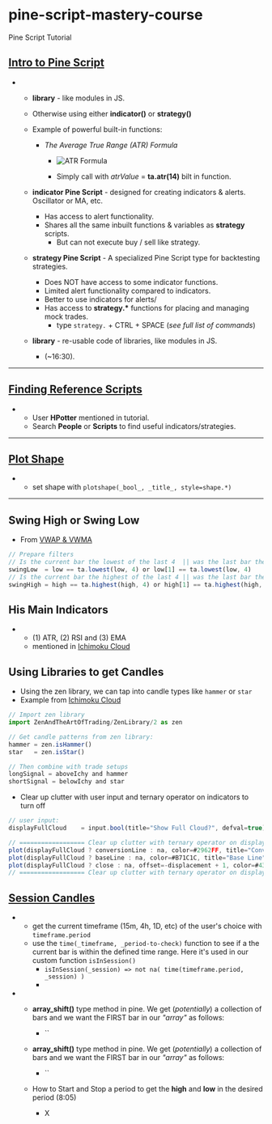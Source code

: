 # pine-script-mastery-course

Pine Script Tutorial

## [Intro to Pine Script](https://courses.theartoftrading.com/courses/take/pine-script-mastery/lessons/29525739-intro-to-pine-script)

- - **library** - like modules in JS.
  - Otherwise using either **indicator()** or **strategy()**
  - Example of powerful built-in functions:

    - _The Average True Range (ATR) Formula_

      - ![ATR Formula](https://i.imgur.com/cHR4tZ6.png)

      - Simply call with _atrValue_ = **ta.atr(14)** bilt in function.

  - **indicator Pine Script** - designed for creating indicators & alerts. Oscillator or MA, etc.

    - Has access to alert functionality.
    - Shares all the same inbuilt functions & variables as **strategy** scripts.
      - But can not execute buy / sell like strategy.

  - **strategy Pine Script** - A specialized Pine Script type for backtesting strategies.

    - Does NOT have access to some indicator functions.
    - Limited alert functionality compared to indicators.
    - Better to use indicators for alerts/
    - Has access to **strategy.\*** functions for placing and managing mock trades.
      - type `strategy.` + CTRL + SPACE (_see full list of commands_)

  - **library** - re-usable code of libraries, like modules in JS.
    - (~16:30).

---

## [Finding Reference Scripts](https://courses.theartoftrading.com/courses/take/pine-script-mastery/lessons/29550971-finding-reference-scripts)

- - User **HPotter** mentioned in tutorial.
  - Search **People** or **Scripts** to find useful indicators/strategies.

---

## [Plot Shape](https://courses.theartoftrading.com/courses/take/pine-script-mastery/lessons/29554564-plot-shape)

- - set shape with `plotshape(_bool_, _title_, style=shape.*)`

---

## Swing High or Swing Low

- From [VWAP & VWMA](https://courses.theartoftrading.com/courses/take/pine-script-mastery/lessons/29955382-vwap-vwma)

```js
// Prepare filters
// Is the current bar the lowest of the last 4  || was the last bar the lowest bar of the last four?
swingLow  = low == ta.lowest(low, 4) or low[1] == ta.lowest(low, 4)
// Is the current bar the highest of the last 4 || was the last bar the highest bar of the last four?
swingHigh = high == ta.highest(high, 4) or high[1] == ta.highest(high, 4)
```

## His Main Indicators

- - (1) ATR, (2) RSI and (3) EMA
  - mentioned in [Ichimoku Cloud](https://courses.theartoftrading.com/courses/take/pine-script-mastery/lessons/29955385-ichimoku-cloud)

## Using Libraries to get Candles

- Using the zen library, we can tap into candle types like `hammer` or `star`
- Example from [Ichimoku Cloud](https://courses.theartoftrading.com/courses/take/pine-script-mastery/lessons/29955385-ichimoku-cloud)

```js
// Import zen library
import ZenAndTheArtOfTrading/ZenLibrary/2 as zen

// Get candle patterns from zen library:
hammer = zen.isHammer()
star   = zen.isStar()

// Then combine with trade setups
longSignal = aboveIchy and hammer
shortSignal = belowIchy and star

```

- Clear up clutter with user input and ternary operator on indicators to turn off

```js
// user input:
displayFullCloud    = input.bool(title="Show Full Cloud?", defval=true)

// ================== Clear up clutter with ternary operator on displayFullCloud == false =========================== //
plot(displayFullCloud ? conversionLine : na, color=#2962FF, title="Conversion Line")
plot(displayFullCloud ? baseLine : na, color=#B71C1C, title="Base Line")
plot(displayFullCloud ? close : na, offset=-displacement + 1, color=#43A047, title="Lagging Span")
// ================== Clear up clutter with ternary operator on displayFullCloud == false =========================== //

```

## [Session Candles](https://courses.theartoftrading.com/courses/take/pine-script-mastery/lessons/29483619-session-candles)

- - get the current timeframe (15m, 4h, 1D, etc) of the user's choice with `timeframe.period`
  - use the `time(_timeframe, _period-to-check)` function to see if a the current bar is within the defined time range. Here it's used in our custom function `isInSession()`
    - `isInSession(_session) => not na( time(timeframe.period, _session) )`
    -
- - **array_shift()** type method in pine. We get (_potentially_) a collection of bars and we want the FIRST bar in our _"array"_ as follows:

    - ``

  - **array_shift()** type method in pine. We get (_potentially_) a collection of bars and we want the FIRST bar in our _"array"_ as follows:

    - ``

  - How to Start and Stop a period to get the **high** and **low** in the desired period (8:05)
    - X
